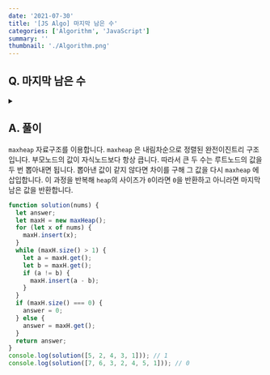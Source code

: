 ```yaml
---
date: '2021-07-30'
title: '[JS Algo] 마지막 남은 수'
categories: ['Algorithm', 'JavaScript']
summary: ''
thumbnail: './Algorithm.png'
---
```


## Q. 마지막 남은 수

<details>
<summary></summary>
<div markdown="1">       
수열에서 가장 큰 두 수가 찾아냅니다. 이 두 수가 같다면 해당 수열에서 제거합니다. 같지 않다면 차이를 구해 수열에 삽입하고 두 수는 제거합니다. 이 과정을 반복해 수열에 남아있는 하나의 수를 찾거나, 빈 수열일 경우 0을 반환해야 합니다.
</div>
</details>

## A. 풀이

`maxheap` 자료구조를 이용합니다. `maxheap` 은 내림차순으로 정렬된 완전이진트리 구조입니다. 부모노드의 값이 자식노드보다 항상 큽니다. 따라서 큰 두 수는 루트노드의 값을 두 번 뽑아내면 됩니다. 뽑아낸 값이 같지 않다면 차이를 구해 그 값을 다시 `maxheap` 에 삽입합니다. 이 과정을 반복해 `heap`의 사이즈가 `0`이라면 `0`을 반환하고 아니라면 마지막 남은 값을 반환합니다.

```javascript
function solution(nums) {
  let answer;
  let maxH = new maxHeap();
  for (let x of nums) {
    maxH.insert(x);
  }
  while (maxH.size() > 1) {
    let a = maxH.get();
    let b = maxH.get();
    if (a != b) {
      maxH.insert(a - b);
    }
  }
  if (maxH.size() === 0) {
    answer = 0;
  } else {
    answer = maxH.get();
  }
  return answer;
}
console.log(solution([5, 2, 4, 3, 1])); // 1
console.log(solution([7, 6, 3, 2, 4, 5, 1])); // 0
```
